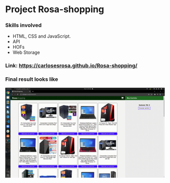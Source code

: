 # Project Rosa-shopping

### Skills involved
- HTML, CSS and JavaScript.
- API
- HOFs
- Web Storage

### Link: https://carlosesrosa.github.io/Rosa-shopping/
### Final result looks like
![Result video](./result.gif)
